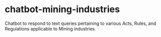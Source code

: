 # chatbot-mining-industries
Chatbot to respond to text queries pertaining to various Acts, Rules, and Regulations applicable to Mining industries.
